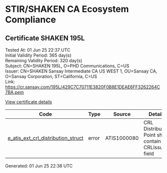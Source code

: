 # STIR/SHAKEN CA Ecosystem Compliance

## Certificate SHAKEN 195L

Tested At: 01 Jun 25 22:37 UTC\
Initial Validity Period: 365 day(s)\
Remaining Validity Period: 320 day(s)\
Subject: CN=SHAKEN 195L, O=PHD Communications, C=US\
Issuer: CN=SHAKEN Sansay Intermediate CA US WEST 1, OU=Sansay CA, O=Sansay Corporation, ST=California, C=US\
Link: https://cr.sansay.com/195L/429C7C70711E3820F0B8E1DEAE6FF3262264C7BA.pem

[View certificate details](https://x509.io/?cert=MIICpDCCAkqgAwIBAgIUQpx8cHEeOCDwuOHerm%2FzJiJkx7owCgYIKoZIzj0EAwIwgYUxCzAJBgNVBAYTAlVTMRMwEQYDVQQIDApDYWxpZm9ybmlhMRswGQYDVQQKDBJTYW5zYXkgQ29ycG9yYXRpb24xEjAQBgNVBAsMCVNhbnNheSBDQTEwMC4GA1UEAwwnU0hBS0VOIFNhbnNheSBJbnRlcm1lZGlhdGUgQ0EgVVMgV0VTVCAxMB4XDTI1MDQxNzIxMTY1M1oXDTI2MDQxNzIxMTY1M1owQDELMAkGA1UEBhMCVVMxGzAZBgNVBAoMElBIRCBDb21tdW5pY2F0aW9uczEUMBIGA1UEAwwLU0hBS0VOIDE5NUwwWTATBgcqhkjOPQIBBggqhkjOPQMBBwNCAARSvY%2F5mLqBLetIqGUY6dIMVB6JBY38%2FrZcP%2F2tyzTJOlnXx%2Bbz48dbEWK%2Fe3yLMITDHJum2qrIFm%2FhasQAmGLco4HbMIHYMBYGCCsGAQUFBwEaBAowCKAGFgQxOTVMMBcGA1UdIAQQMA4wDAYKYIZIAYb%2FCQEBBDAdBgNVHQ4EFgQU61%2FYWNjihiKC0EaMeBIhbyM2OXUwHwYDVR0jBBgwFoAUrNOT9UNDzAq%2BRVgXE32SfNzDAUYwRwYDVR0fBEAwPjA8oDqgOIY2aHR0cHM6Ly9hdXRoZW50aWNhdGUtYXBpLmljb25lY3Rpdi5jb20vZG93bmxvYWQvdjEvY3JsMAwGA1UdEwEB%2FwQCMAAwDgYDVR0PAQH%2FBAQDAgeAMAoGCCqGSM49BAMCA0gAMEUCIQDVis68raUixWJvhah2X%2FuNrMbZL4vwW47T0qQOUm5VzwIgRrhrivt95%2BqK36Mk7plKVsIyoudzmEQ4q4IPQ5abZKs%3D)

| Code | Type | Source | Details |
|------|------|--------|---------|
| [e_atis_ext_crl_distribution_struct](../../ISSUES/e_atis_ext_crl_distribution_struct/README.md) | error | ATIS1000080 | CRL Distribution Point shall contain a CRLIssuer field |


Generated: 01 Jun 25 22:38 UTC
